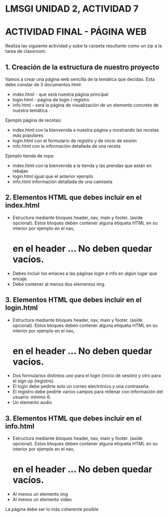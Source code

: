 # LMSGI UNIDAD 2, ACTIVIDAD 7
# ACTIVIDAD FINAL - PÁGINA WEB
Realiza las siguiente actividad y sube la carpeta resultante como un zip a la tarea de classroom. 

## **1. Creación de la estructura de nuestro proyecto**

Vamos a crear una página web sencilla de la temática que decidas. Esta debe constar de 3 documentos html:

* index.html - que será nuestra página principal
* login.html - página de login / registro
* info.html - será la página de visualización de un elemento concreto de nuestra temática

Ejemplo página de recetas:
* index.html con la bienvenida a nuestra página y mostrando las recetas más populares
* login.html con el formulario de registro y de inicio de sesión
* info.html con la información detallada de una receta

Ejemplo tienda de ropa:
* index.html con la bienvenida a la tienda y las prendas que están en rebajas
* login.html igual que el anterior ejemplo
* info.html información detallada de una camiseta
  
## **2. Elementos HTML que debes incluir en el index.html**

* Estructura mediante bloques header, nav, main y footer. (aside opcional). Estos bloques deben contener alguna etiqueta HTML en su interior por ejemplo <a> en el nav, <h1> en el header ... No deben quedar vacíos.
* Debes incluir los enlaces a las páginas login e info en algún lugar que encaje.
* Debe contener al menos dos elementos img.

## **3. Elementos HTML que debes incluir en el login.html**

* Estructura mediante bloques header, nav, main y footer. (aside opcional). Estos bloques deben contener alguna etiqueta HTML en su interior por ejemplo <a> en el nav, <h1> en el header ... No deben quedar vacíos.
* Dos formularios distintos uno para el login (inicio de sesión) y otro para el sign up (registro).
* El login debe pedirte solo un correo electrónico y una contraseña.
* El registro debe pedirte varios campos para rellenar con información del usuario: mínimo 6.
* Un elemento audio

## **3. Elementos HTML que debes incluir en el info.html**

* Estructura mediante bloques header, nav, main y footer. (aside opcional). Estos bloques deben contener alguna etiqueta HTML en su interior por ejemplo <a> en el nav, <h1> en el header ... No deben quedar vacíos.
* Al menos un elemento img
* Al menos un elemento video

La página debe ser lo más coherente posible
